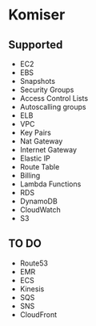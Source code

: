 # Komiser

## Supported

* EC2
* EBS
* Snapshots
* Security Groups
* Access Control Lists
* Autoscalling groups
* ELB
* VPC
* Key Pairs
* Nat Gateway
* Internet Gateway
* Elastic IP
* Route Table
* Billing
* Lambda Functions
* RDS
* DynamoDB
* CloudWatch
* S3

## TO DO

* Route53
* EMR
* ECS
* Kinesis
* SQS
* SNS
* CloudFront

